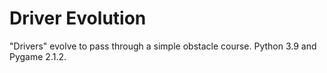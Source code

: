 # Driver Evolution
"Drivers" evolve to pass through a simple obstacle course.
Python 3.9 and Pygame 2.1.2.